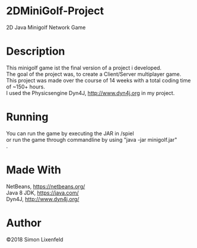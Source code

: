# 2DMiniGolf-Project
2D Java Minigolf Network Game

# Description
This minigolf game ist the final version of a project i developed. </br>
The goal of the project was, to create a Client/Server multiplayer game. </br>
This project was made over the course of 14 weeks with a total coding time of ~150+ hours. </br>
I used the Physicsengine Dyn4J, http://www.dyn4j.org in my project. </br>

# Running
You can run the game by executing the JAR in /spiel </br>
or run the game through commandline by using "java -jar minigolf.jar" </br>.

# Made With
NetBeans, https://netbeans.org/ </br>
Java 8 JDK, https://java.com/ </br>
Dyn4J, http://www.dyn4j.org/ </br>

# Author 
©2018 Simon Lixenfeld
